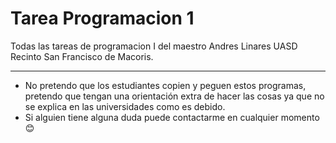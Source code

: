 # Tarea Programacion 1
Todas las tareas de programacion I del maestro Andres Linares UASD Recinto San Francisco de Macoris.

---

* No pretendo que los estudiantes copien y peguen estos programas, pretendo que tengan una orientación extra de hacer las cosas ya que no se explica en las universidades como es debido.
* Si alguien tiene alguna duda puede contactarme en cualquier momento 😊
